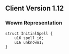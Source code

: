 ## Client Version 1.12

### Wowm Representation
```rust,ignore
struct InitialSpell {
    u16 spell_id;    
    u16 unknown1;    
}

```
